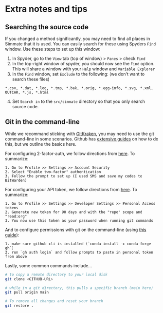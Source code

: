 
# Extra notes and tips

## Searching the source code
If you changed a method significantly, you may need to find all places in Simmate that it is used. You can easily search for these using Spyders `Find` window. Use these steps to set up this window:

1. In Spyder, go to the `View` tab (top of window) > `Panes` > check `Find`
2. In the top-right window of spyder, you should now see the `Find` option. This will share a window with your `Help` window and `Variable Explorer`
3. In the `Find` window, set `Exclude` to the following: (we don't want to search these files)
```
*.csv, *.dat, *.log, *.tmp, *.bak, *.orig, *.egg-info, *.svg, *.xml, OUTCAR, *.js, *.html
```
4. Set `Search in` to the `src/simmate` directory so that you only search source code.


## Git in the command-line

While we recommand sticking with [GitKraken](https://www.gitkraken.com/), you may need to use the git command-line in some scenarios. Github has [extensive guides](https://docs.github.com/en/github/using-git/getting-started-with-git-and-github) on how to do this, but we outline the basics here.

For configuring 2-factor-auth, we follow directions from [here](https://docs.github.com/en/github/authenticating-to-github/securing-your-account-with-two-factor-authentication-2fa/configuring-two-factor-authentication). To summarize:

    1. Go to Profile >> Settings >> Account Security
    2. Select "Enable two-factor" authentication
    3. Follow the prompt to set up (I used SMS and save my codes to BitWarden)

For configuring your API token, we follow directions from [here](https://docs.github.com/en/github/authenticating-to-github/keeping-your-account-and-data-secure/creating-a-personal-access-token). To summarize:

    1. Go to Profile >> Settings >> Developer Settings >> Personal Access tokens
    2. Generate new token for 90 days and with the "repo" scope and "read:org"
    3. You now use this token as your password when running git commands

And to configure permissions with git on the command-line (using [this guide](https://docs.github.com/en/get-started/getting-started-with-git/caching-your-github-credentials-in-git)):

    1. make sure github cli is installed (`conda install -c conda-forge gh`)
    2. run `gh auth login` and follow prompts to paste in personal token from above


Lastly, some common commands include...
``` bash
# to copy a remote directory to your local disk
git clone <GITHUB-URL>

# while in a git directory, this pulls a specific branch (main here)
git pull origin main

# To remove all changes and reset your branch
git restore .
```
